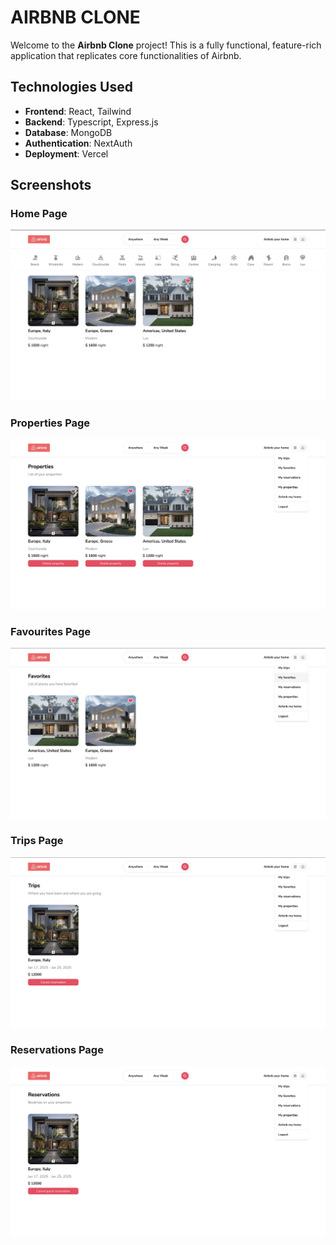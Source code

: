 # AIRBNB CLONE

Welcome to the **Airbnb Clone** project! This is a fully functional, feature-rich application that replicates core functionalities of Airbnb.

## Technologies Used
- **Frontend**: React, Tailwind
- **Backend**: Typescript, Express.js
- **Database**: MongoDB
- **Authentication**: NextAuth
- **Deployment**: Vercel

## Screenshots

### Home Page
![Home Page](Images/homepage.png)

### Properties Page
![Properties Page](Images/properties.png)

### Favourites Page
![Favourites Page](Images/favorites.png)

### Trips Page
![Trips Page](Images/trips.png)

### Reservations Page
![Reservations Page](Images/reservations.png)
